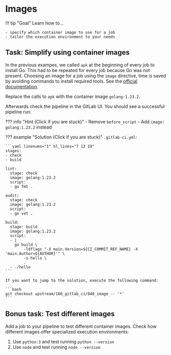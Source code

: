 # Images

!!! tip "Goal"
    Learn how to...

    - specify which container image to use for a job
    - tailor the execution environment to your needs

## Task: Simplify using container images

In the previous exampes, we called `apk` at the beginning of every job to install Go. This had to be repeated for every job because Go was not present. Choosing an image for a job using the `image` directive, time is saved by avoiding commands to install required tools. See the [official documentation](https://docs.gitlab.com/ee/ci/yaml/#image).

Replace the calls to `apk` with the container image `golang:1.23.2`.

Afterwards check the pipeline in the GitLab UI. You should see a successful pipeline run.

??? info "Hint (Click if you are stuck)"
    - Remove `before_script`
    - Add `image: golang:1.23.2` instead

??? example "Solution (Click if you are stuck)"
    `.gitlab-ci.yml`:
    
    ```yaml linenums="1" hl_lines="7 13 19"
    stages:
    - check
    - build

    lint:
      stage: check
      image: golang:1.23.2
      script:
      - go fmt .

    audit:
      stage: check
      image: golang:1.23.2
      script:
      - go vet .

    build:
      stage: build
      image: golang:1.23.2
      script:
      - |
        go build \
            -ldflags "-X main.Version=${CI_COMMIT_REF_NAME} -X 'main.Author=${AUTHOR}'" \
            -o hello \
            .
      - ./hello
    ```
    
    If you want to jump to the solution, execute the following command:

    ```bash
    git checkout upstream/160_gitlab_ci/040_image -- '*'
    ```

## Bonus task: Test different images

Add a job to your pipeline to test different container images. Check how different images offer specialized execution environments:

1. Use `python:3` and test running `python --version`
1. Use `node` and test running `node --version`
